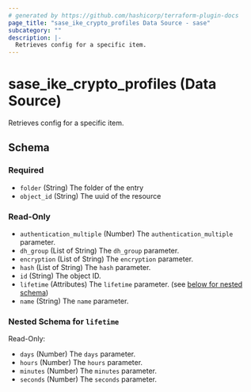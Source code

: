 ```yaml
---
# generated by https://github.com/hashicorp/terraform-plugin-docs
page_title: "sase_ike_crypto_profiles Data Source - sase"
subcategory: ""
description: |-
  Retrieves config for a specific item.
---
```


# sase_ike_crypto_profiles (Data Source)

Retrieves config for a specific item.



<!-- schema generated by tfplugindocs -->
## Schema

### Required

- `folder` (String) The folder of the entry
- `object_id` (String) The uuid of the resource

### Read-Only

- `authentication_multiple` (Number) The `authentication_multiple` parameter.
- `dh_group` (List of String) The `dh_group` parameter.
- `encryption` (List of String) The `encryption` parameter.
- `hash` (List of String) The `hash` parameter.
- `id` (String) The object ID.
- `lifetime` (Attributes) The `lifetime` parameter. (see [below for nested schema](#nestedatt--lifetime))
- `name` (String) The `name` parameter.

<a id="nestedatt--lifetime"></a>
### Nested Schema for `lifetime`

Read-Only:

- `days` (Number) The `days` parameter.
- `hours` (Number) The `hours` parameter.
- `minutes` (Number) The `minutes` parameter.
- `seconds` (Number) The `seconds` parameter.



